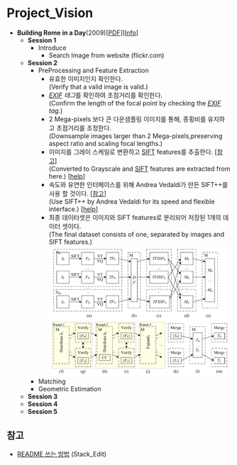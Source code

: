 # Project_Vision

- **Building Rome in a Day**(2009)[[PDF](https://grail.cs.washington.edu/rome/rome_paper.pdf)][[Info](https://grail.cs.washington.edu/rome/)]
  - **Session 1**
    - Introduce
      - Search Image from website (flickr.com)
  - **Session 2**
    - PreProcessing and Feature Extraction
      + 유효한 이미지인지 확인한다.
      <br>(Verify that a valid image is valid.)
      + *[EXIF](https://sno.phy.queensu.ca/~phil/exiftool/TagNames/EXIF.html) 태그*를 확인하여 초점거리를 확인한다.
      <br>(Confirm the length of the focal point by checking the *[EXIF](https://sno.phy.queensu.ca/~phil/exiftool/TagNames/EXIF.html) tag*.)
      + 2 Mega-pixels 보다 큰 다운샘플링 이미지를 통해, 종횡비를 유지하고 초점거리를 조정한다.
      <br>(Downsample images larger than 2 Mega-pixels,preserving aspect ratio and scaling focal lengths.)
      + 이미지를 그레이 스케일로 변환하고 [SIFT](http://opencv-python-tutroals.readthedocs.io/en/latest/py_tutorials/py_feature2d/py_sift_intro/py_sift_intro.html) features를 추출한다. [[참고](https://www.robots.ox.ac.uk/~vgg/research/affine/det_eval_files/lowe_ijcv2004.pdf)]<br>(Converted to Grayscale and [SIFT](http://opencv-python-tutroals.readthedocs.io/en/latest/py_tutorials/py_feature2d/py_sift_intro/py_sift_intro.html) features are extracted from here.) [[help](https://www.robots.ox.ac.uk/~vgg/research/affine/det_eval_files/lowe_ijcv2004.pdf)]
      + 속도와 유연한 인터페이스를 위해 Andrea Vedaldi가 만든 SIFT++를 사용 할 것이다. [[참고](http://vision.ucla.edu/)]<br>
      (Use SIFT++ by Andrea Vedaldi for its speed and flexible interface.) [[help](http://vision.ucla.edu/)]
      + 최종 데이터셋은 이미지와 SIFT features로 분리되어 저장된 1개의 데이터 셋이다.<br>
      (The final dataset consists of one, separated by images and SIFT features.)
      ![](./img/pre-processing.png)
    - Matching
    - Geometric Estimation
  - **Session 3**
  - **Session 4**
  - **Session 5**
  
## 참고
- [README 쓰는 방법](https://stackedit.io/editor) (Stack_Edit)
